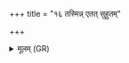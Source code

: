 +++
title = "१६ तस्मिन्न् एतत् सुहुतम्"

+++
<details><summary>मूलम् (GR)</summary>

+++(PSK 20.53.11bc)+++तस्मिन्न् एतत् सुहुतम् अस्तु प्राशितं  
तन् मा मा हिंसीः परमे व्योमन् ॥
</details>